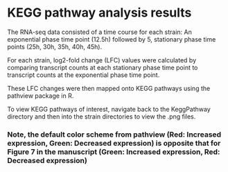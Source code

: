 # KEGG pathway analysis results

The RNA-seq data consisted of a time course for each strain: An exponential phase time point (12.5h) followed by 5, stationary phase time points (25h, 30h, 35h, 40h, 45h).

For each strain, log2-fold change (LFC) values were calculated by comparing transcript counts at each stationary phase time point to transcript counts at the exponential phase time point.

These LFC changes were then mapped onto KEGG pathways using the pathview package in R.

To view KEGG pathways of interest, navigate back to the KeggPathway directory and then into the strain directories to view the .png files. 

### Note, the default color scheme from pathview (Red: Increased expression, Green: Decreased expression) is opposite that for Figure 7 in the manuscript (Green: Increased expression, Red: Decreased expression)
